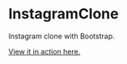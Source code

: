 # InstagramClone
Instagram clone with Bootstrap.

<a href="https://furkancnkr.github.io/InstagramClone/">View it in action here.</a>
